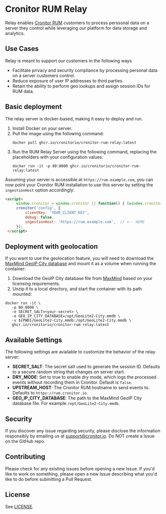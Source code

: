 # Cronitor RUM Relay

Relay enables [Cronitor RUM](https://cronitor.io/docs/real-user-monitoring) customers to process perssonal data on a server they control while leveraging our platform for data storage and analytics.

## Use Cases

Relay is meant to support our customers in the following ways

- Facilitate privacy and security compliance by processing personal data on a server customers control.
- Reduce exposure of user IP addresses to third parties.
- Retain the ability to perform geo lookups and assign session IDs for RUM data.

## Basic deployment

The relay server is docker-based, making it easy to deploy and run.

1. Install Docker on your server.
2. Pull the image using the following command:
    ```
    docker pull ghcr.io/cronitorio/cronitor-rum-relay:latest
    ```
3. Run the RUM Relay Server using the following command, replacing the placeholders with your configuration values:
    ```
    docker run -it -p 80:8000 ghcr.io/cronitorio/cronitor-rum-relay:latest
    ```

Assuming your server is accessible at `https://rum.example.com`, you can now point your Cronitor RUM installation to use this server by setting the `ingestionHost` option accordingly:

```html
<script>
     window.cronitor = window.cronitor || function() { (window.cronitor.q = window.cronitor.q || []).push(arguments); };
     cronitor('config', {
         clientKey: 'YOUR_CLIENT_KEY',
         debug: false,
         ingestionHost: 'https://rum.example.com',  // <-- HERE
     });
 </script>
```

## Deployment with geolocation

If you want to use the geolocation feature, you will need to download the [MaxMind GeoIP City database](https://dev.maxmind.com/geoip/geoip2/geolite2/) and mount it as a volume when running the container:

1. Download the GeoIP City database file from [MaxMind](https://dev.maxmind.com/geoip/geoip2/geolite2/) based on your licensing requirements.
2. Unzip it to a local directory, and start the container with its path mounted:
  ```
  docker run -it \
     -p 80:8000 \
     -e SECRET_SALT=<your-secret> \
     -e GEO_IP_CITY_DATABASE=/opt/GeoLite2-City.mmdb \
     -v ${PWD}/GeoLite2-City.mmdb:/opt/GeoLite2-City.mmdb \
     ghcr.io/cronitorio/cronitor-rum-relay:latest
  ```

## Available Settings

The following settings are available to customize the behavior of the relay server:

- **SECRET_SALT**: The secret salt used to generate the session ID. Defaults to a secure random string that changes on server start.
- **DRY_MODE**: Set to true to enable dry mode, which logs the processed events without recording them in Cronitor. Default is `false`.
- **UPSTREAM_HOST**: The Cronitor RUM hostname to send events to. Defaults to `https://rum.cronitor.io`.
- **GEO_IP_CITY_DATABASE**: The path to the MaxMind GeoIP City database file. For example `/opt/GeoLite2-City.mmdb`.

## Security
If you discover any issue regarding security, please disclose the information responsibly by emailing us at support@cronitor.io. Do NOT create a Issue on the GitHub repo.

## Contributing

Please check for any existing issues before opening a new Issue. If you'd like to work on something, please open a new Issue describing what you'd like to do before submitting a Pull Request.

## License

See [LICENSE](https://github.com/cronitorio/cronitor-rum-relay/blob/master/LICENSE).